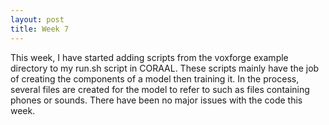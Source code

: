 ```yaml
---
layout: post
title: Week 7
---
```


This week, I have started adding scripts from the voxforge example directory to my run.sh script in CORAAL. 
These scripts mainly have the job of creating the components of a model then training it. In the process, 
several files are created for the model to refer to such as files containing phones or sounds. 
There have been no major issues with the code this week. 
